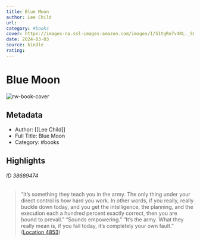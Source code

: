 ```yaml
---
title: Blue Moon
author: Lee Child
url: 
category: #books
cover: https://images-na.ssl-images-amazon.com/images/I/51tgRe7v4KL._SL200_.jpg
date: 2024-03-03
source: kindle
rating:
---
```

# Blue Moon

![rw-book-cover](https://images-na.ssl-images-amazon.com/images/I/51tgRe7v4KL._SL200_.jpg)

## Metadata
- Author: [[Lee Child]]
- Full Title: Blue Moon
- Category: #books

## Highlights
###### ID 38689474
> “It’s something they teach you in the army. The only thing under your direct control is how hard you work. In other words, if you really, really buckle down today, and you get the intelligence, the planning, and the execution each a hundred percent exactly correct, then you are bound to prevail.” “Sounds empowering.” “It’s the army. What they really mean is, if you fail today, it’s completely your own fault.” ([Location 4853](https://readwise.io/to_kindle?action=open&asin=B07NCNVZ5P&location=4853))
    
